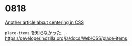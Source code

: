 # 0818

[Another article about centering in CSS](https://piccalil.li/blog/another-article-about-centering-in-css/)

`place-items` を知らなかった...  
https://developer.mozilla.org/ja/docs/Web/CSS/place-items
